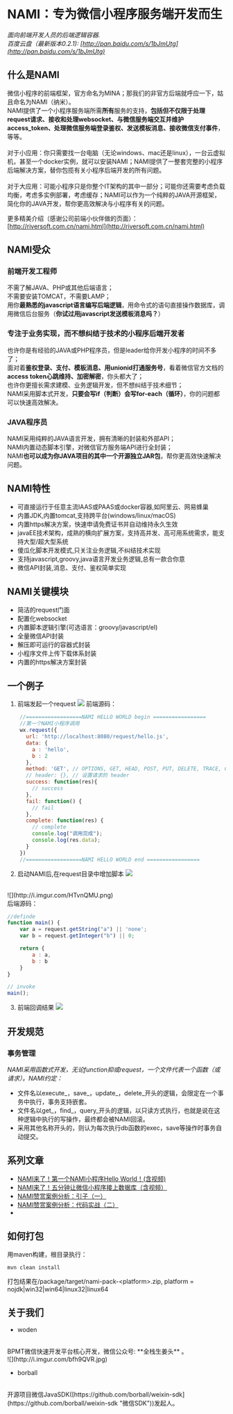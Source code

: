 # NAMI：专为微信小程序服务端开发而生
*面向前端开发人员的后端逻辑容器.*
<br/>
*百度云盘（最新版本0.2.1): [http://pan.baidu.com/s/1bJmUtg](http://pan.baidu.com/s/1bJmUtg)*


## 什么是NAMI
微信小程序的前端框架，官方命名为MINA；那我们的非官方后端就呼应一下，姑且命名为NAMI（纳米）。<br/>
NAMI提供了一个小程序服务端所需**所有**服务的支持，**包括但不仅限于处理request请求、接收和处理websocket、与微信服务端交互并维护access_token、处理微信服务端登录鉴权、发送模板消息、接收微信支付事件**，等等。<br/>
<br/>
对于小应用：你只需要找一台电脑（无论windows、mac还是linux），一台云虚拟机，甚至一个docker实例，就可以安装NAMI；NAMI提供了一整套完整的小程序后端解决方案，替你包揽有关小程序后端开发的所有问题。<br/>
<br/>
对于大应用：可能小程序只是你整个IT架构的其中一部分；可能你还需要考虑负载均衡，考虑多实例部署，考虑缓存；NAMI可以作为一个纯粹的JAVA开源框架，简化你的JAVA开发，帮你更高效解决与小程序有关的问题。<br/>

更多精美介绍（感谢公司前端小伙伴做的页面）：[http://riversoft.com.cn/nami.html](http://riversoft.com.cn/nami.html)

## NAMI受众
### 前端开发工程师
不需了解JAVA、PHP或其他后端语言；<br/>
不需要安装TOMCAT，不需要LAMP；<br/>
用你**最熟悉的javascript语言编写后端逻辑**，用命令式的语句直接操作数据库，调用微信后台服务（**你试过用javascript发送模板消息吗？**）

### 专注于业务实现，而不想纠结于技术的小程序后端开发者
也许你是有经验的JAVA或PHP程序员，但是leader给你开发小程序的时间不多了；<br/>
面对着**鉴权登录、支付、模板消息、用unionid打通服务号**，看着微信官方文档的**access token心跳维持、加密解密**，你头都大了；<br/>
也许你更擅长需求建模、业务逻辑开发，但不想纠结于技术细节；<br/>
NAMI采用脚本式开发，**只要会写if（判断）会写for-each（循环）**，你的问题都可以快速高效解决。

### JAVA程序员
NAMI采用纯粹的JAVA语言开发，拥有清晰的封装和外部API；<br/>
NAMI内置动态脚本引擎，对微信官方服务端API进行全封装；<br/>
NAMI**也可以成为你JAVA项目的其中一个开源独立JAR包**，帮你更高效快速解决问题。

## NAMI特性
- 可直接运行于任意主流IAAS或PAAS或docker容器,如阿里云、网易蜂巢
- 内置JDK,内置tomcat,支持跨平台(windows/linux/macOS)
- 内置https解决方案，快速申请免费证书并自动维持永久生效
- javaEE技术架构，成熟的横向扩展方案，支持高并发、高可用系统需求，能支持大型/超大型系统
- 傻瓜化脚本开发模式,只关注业务逻辑,不纠结技术实现
- 支持javascript,groovy,java语言开发业务逻辑,总有一款合你意
- 微信API封装,消息、支付、鉴权简单实现

## NAMI关键模块
- 简洁的request门面
- 配置化websocket
- 内置脚本逻辑引擎(可选语言：groovy/javascript/el)
- 全量微信API封装
- 解压即可运行的容器式封装
- 小程序文件上传下载体系封装
- 内置的https解决方案封装

## 一个例子
1. 前端发起一个request
![](http://i.imgur.com/j1qXYf7.png)
前端源码：

```javascript
    //==================NAMI HELLO WORLD begin =================
    //第一个NAMI小程序调用
    wx.request({
      url: 'http://localhost:8080/request/hello.js',
      data: {
        a : 'hello',
        b : 2
      },
      method: 'GET', // OPTIONS, GET, HEAD, POST, PUT, DELETE, TRACE, CONNECT
      // header: {}, // 设置请求的 header
      success: function(res){
        // success
      },
      fail: function() {
        // fail
      },
      complete: function(res) {
        // complete
        console.log("调用完成");
        console.log(res.data);
      }
    })
    //==================NAMI HELLO WORLD end =================
```

2. 启动NAMI后,在request目录中增加脚本
![](http://i.imgur.com/MCEv7r4.png)
<br/>
![](http://i.imgur.com/HTvnQMU.png)
<br/>
后端源码：

```javascript
//definde
function main() {
	var a = request.getString("a") || 'none';
	var b = request.getInteger("b") || 0;

	return {
		a : a,
		b : b
	}
}

// invoke
main();
```

3. 前端回调结果
![](http://i.imgur.com/29RPWnK.png)

## 开发规范
### 事务管理
*NAMI采用函数式开发，无论function抑或request，一个文件代表一个函数（或请求）。NAMI约定：<br/>*
- 文件名以execute_，save_，update_，delete_开头的逻辑，会限定在一个事务中执行，事务支持嵌套。
- 文件名以get_，find_，query_开头的逻辑，以只读方式执行，也就是说在这种逻辑中执行的写操作，最终都会被NAMI回滚。
- 采用其他名称开头的，则认为每次执行db函数的exec，save等操作时事务自动提交。

## 系列文章
- [NAMI来了！第一个NAMI小程序Hello World！(含视频)](http://mp.weixin.qq.com/s/229Ni6VOeLEkEaUH7CfWVg)
- [NAMI来了！五分钟让微信小程序接上数据库（含视频）](http://mp.weixin.qq.com/s/M05_V7QecDZJMLZ_QPhHLA)
- [NAMI赞赏案例分析：引子（一）](http://mp.weixin.qq.com/s/UnS5Xjlc_3N66l2bP7wAlQ)
- [NAMI赞赏案例分析：代码实战（二）](http://mp.weixin.qq.com/s/GmHD_0LJWXAjswA94h-MPw)
- 
## 如何打包
用maven构建，根目录执行：
```
mvn clean install
```
打包结果在/package/target/nami-pack-\<platform>.zip, platform = nojdk|win32|win64|linux32|linux64

## 关于我们
- woden
<br/>
BPMT微信快速开发平台核心开发，微信公众号: **全栈生姜头** 。
<br/>
![](http://i.imgur.com/bfh9QVR.jpg)

- borball
<br/>
开源项目微信JavaSDK([https://github.com/borball/weixin-sdk](https://github.com/borball/weixin-sdk "微信SDK"))发起人。
